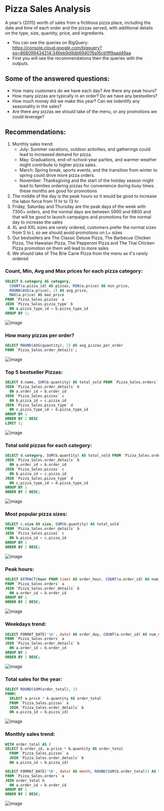 # Pizza Sales Analysis
A year's (2015) worth of sales from a fictitious pizza place, including the date and time of each order and the pizzas served, with additional details on the type, size, quantity, price, and ingredients.
- You can see the queries on BigQuery:
https://console.cloud.google.com/bigquery?sq=868099434214:346eb9d9db694076a16cb1ff9aad49aa
- First you will see the recommendations then the queries with the outputs.
## Some of the answered questions:
- How many customers do we have each day? Are there any peak hours?
- How many pizzas are typically in an order? Do we have any bestsellers?
- How much money did we make this year? Can we indentify any seasonality in the sales?
- Are there any pizzas we should take of the menu, or any promotions we could leverage?

## Recommendations:
1) Monthly sales trend:
      - July: Summer vacations, outdoor activities, and gatherings could lead to increased demand for pizza.
      - May: Graduations, end-of-school-year parties, and warmer weather might contribute to higher pizza sales.
      - March: Spring break, sports events, and the transition from winter to spring could drive more pizza orders.
      - November: Thanksgiving and the start of the holiday season might lead to families ordering pizzas for convenience during busy times.
  these months are good for promotions
2) The middle of the day is the peak hours so it would be good to increase the labor force from 11 hr to 13 hr
3) Friday, Saturday and Thursday are the peak days of the week with 7300+ orders, and the normal days are between 5900 and 6800 and that will be good to launch campaigns and promotions for the normal day to increase the sales
4) XL and XXL sizes are rarely ordered, customers prefer the normal sizes from S to L so we should avoid promotions on L+ sizes
5) Our bestsellers are The Classic Deluxe Pizza, The Barbecue Chicken Pizza, The Hawaiian Pizza, The Pepperoni Pizza and The Thai Chicken Pizza promotion on them will lead to more sales
6) We should take of The Brie Carre Pizza from the menu as it's rarely ordered 
### Count, Min, Avg and Max prices for each pizza category:

```sql
SELECT b.category AS category,
  COUNT(a.pizza_id) AS pizzas, MIN(a.price) AS min_price,
  ROUND(AVG(a.price), 2) AS avg_price,
  MAX(a.price) AS max_price 
FROM `Pizza_Sales.pizzas` a
JOIN `Pizza_Sales.pizza_type` b
  ON a.pizza_type_id = b.pizza_type_id
GROUP BY 1;
```

![image](https://github.com/MohamedWageh09/Pizza-Sales-Analysis-in-BigQuery/assets/120044385/a8dccecf-2187-4f0f-b127-467d371883d3)

### How many pizzas per order?

```sql
SELECT ROUND(AVG(quantity), 2) AS avg_pizzas_per_order
FROM `Pizza_Sales.order_details`;
```

![image](https://github.com/MohamedWageh09/Pizza-Sales-Analysis-in-BigQuery/assets/120044385/7470c43d-aef9-42a2-920e-810dabaf7fc7)

### Top 5 bestseller Pizzas:

```sql
SELECT d.name, SUM(b.quantity) AS total_sold FROM `Pizza_Sales.orders` a
JOIN `Pizza_Sales.order_details` b
  ON a.order_id = b.order_id
JOIN `Pizza_Sales.pizzas` c
  ON b.pizza_id = c.pizza_id
JOIN `Pizza_Sales.pizza_type` d
  ON c.pizza_type_id = d.pizza_type_id
GROUP BY 1 
ORDER BY 2 DESC
LIMIT 5;
```

![image](https://github.com/MohamedWageh09/Pizza-Sales-Analysis-in-BigQuery/assets/120044385/dbaa921e-34b0-42b8-8d69-2b973a8c5e51)

### Total sold pizzas for each category:

```sql
SELECT d.category, SUM(b.quantity) AS total_sold FROM `Pizza_Sales.orders` a
JOIN `Pizza_Sales.order_details` b
  ON a.order_id = b.order_id
JOIN `Pizza_Sales.pizzas` c
  ON b.pizza_id = c.pizza_id
JOIN `Pizza_Sales.pizza_type` d
  ON c.pizza_type_id = d.pizza_type_id
GROUP BY 1 
ORDER BY 2 DESC;
```

![image](https://github.com/MohamedWageh09/Pizza-Sales-Analysis-in-BigQuery/assets/120044385/69ca65be-aec3-4b54-bdd9-3edc4ed58ddf)

### Most popular pizza sizes: 

```sql
SELECT c.size AS size, SUM(b.quantity) AS total_sold
FROM `Pizza_Sales.order_details` b
JOIN `Pizza_Sales.pizzas` c
  ON b.pizza_id = c.pizza_id
GROUP BY 1
ORDER BY 2 DESC;
```

![image](https://github.com/MohamedWageh09/Pizza-Sales-Analysis-in-BigQuery/assets/120044385/801ec05c-9fd1-4dbf-b90d-cf1878e64f6e)

### Peak hours:

```sql
SELECT EXTRACT(hour FROM time) AS order_hour, COUNT(a.order_id) AS num_of_orders
FROM `Pizza_Sales.orders` a
JOIN `Pizza_Sales.order_details` b 
  ON a.order_id = b.order_id
GROUP BY 1
ORDER BY 2 DESC;
```

![image](https://github.com/MohamedWageh09/Pizza-Sales-Analysis-in-BigQuery/assets/120044385/3da167a8-93a4-42a8-a497-3d72a0959a7e)

### Weekdays trend:

```sql
SELECT FORMAT_DATE('%A', date) AS order_day, COUNT(a.order_id) AS num_of_orders
FROM `Pizza_Sales.orders` a
JOIN `Pizza_Sales.order_details` b 
  ON a.order_id = b.order_id
GROUP BY 1
ORDER BY 2 DESC;
```

![image](https://github.com/MohamedWageh09/Pizza-Sales-Analysis-in-BigQuery/assets/120044385/5f748e8a-aafe-44e0-8e38-99f2f0572417)

### Total sales for the year:

```sql
SELECT ROUND(SUM(order_total), 2)
FROM(
  SELECT a.price * b.quantity AS order_total
  FROM `Pizza_Sales.pizzas` a
  JOIN `Pizza_Sales.order_details` b 
  ON a.pizza_id = b.pizza_id)
```

![image](https://github.com/MohamedWageh09/Pizza-Sales-Analysis-in-BigQuery/assets/120044385/5c39a5b4-6fa3-4308-bd2e-56a3e8edb0fb)

### Monthly sales trend:

```sql
WITH order_total AS (
SELECT b.order_id, a.price * b.quantity AS order_total
  FROM `Pizza_Sales.pizzas` a
  JOIN `Pizza_Sales.order_details` b 
  ON a.pizza_id = b.pizza_id)

SELECT FORMAT_DATE('%B', date) AS month, ROUND(SUM(b.order_total)) AS total_sales
FROM `Pizza_Sales.orders` a
JOIN order_total b
  ON a.order_id = b.order_id
GROUP BY 1
ORDER BY 2 DESC;
```

![image](https://github.com/MohamedWageh09/Pizza-Sales-Analysis-in-BigQuery/assets/120044385/ac5cf9e1-677c-464f-a936-6515d8f86ab4)





